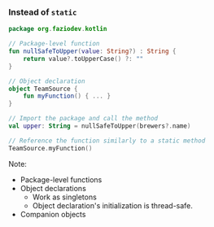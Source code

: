 ### Instead of `static`

```kotlin
package org.faziodev.kotlin

// Package-level function
fun nullSafeToUpper(value: String?) : String {
    return value?.toUpperCase() ?: ""
}

// Object declaration
object TeamSource {
    fun myFunction() { ... }
}
```

```kotlin
// Import the package and call the method
val upper: String = nullSafeToUpper(brewers?.name)

// Reference the function similarly to a static method
TeamSource.myFunction()
```

Note:
+ Package-level functions
+ Object declarations
    + Work as singletons
    + Object declaration's initialization is thread-safe.
+ Companion objects